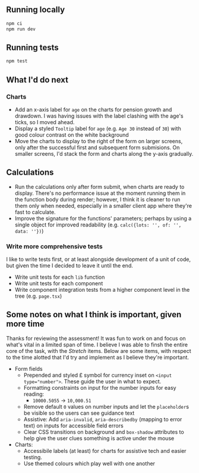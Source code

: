 ## Running locally

```bash
npm ci
npm run dev
```

## Running tests
```bash
npm test
```

## What I'd do next
### Charts
- Add an x-axis label for `age` on the charts for pension growth and drawdown. I was having issues with the label clashing with the age's ticks, so I moved ahead.
- Display a styled `Tooltip` label for `age` (e.g. `Age 30` instead of `30`) with good colour contrast on the white background
- Move the charts to display to the right of the form on larger screens, only after the successful first and subsequent form submisions. On smaller screens, I'd stack the form and charts along the y-axis gradually.

## Calculations
- Run the calculations only after form submit, when charts are ready to display. There's no performance issue at the moment running them in the function body during render; however, I think it is cleaner to run them only when needed, especially in a smaller client app where they're fast to calculate.
- Improve the signature for the functions' parameters; perhaps by using a single object for improved readability (e.g. `calc({lots: '', of: '', data: ''})`)

### Write more comprehensive tests
I like to write tests first, or at least alongside development of a unit of code, but given the time I decided to leave it until the end.
  - Write unit tests for each `lib` function
  - Write unit tests for each component
  - Write component integration tests from a higher component level in the tree (e.g. `page.tsx`)

## Some notes on what I think is important, given more time

Thanks for reviewing the assessment! It was fun to work on and focus on what's vital in a limited span of time. I believe I was able to finsh the entire core of the task, with the *Stretch* items. Below are some items, with respect to the time alotted that I'd try and implement as I believe they're important.

- Form fields
  - Prepended and styled £ symbol for currency inset on `<input type="number">`. These guide the user in what to expect.
  - Formatting constraints on input for the number inputs for easy reading:
    - `10000.5055` -> `10,000.51`
  - Remove default `0` values on number inputs and let the `placeholder`s be visible so the users can see guidance text
  - Assistive: Add `aria-invalid`, `aria-describedby` (mapping to error text) on inputs for accessible field errors
  - Clear CSS transitions on background and `box-shadow` attributes to help give the user clues something is active under the mouse
- Charts:
  - Accessibile labels (at least) for charts for assistive tech and easier testing.
  - Use themed colours which play well with one another

